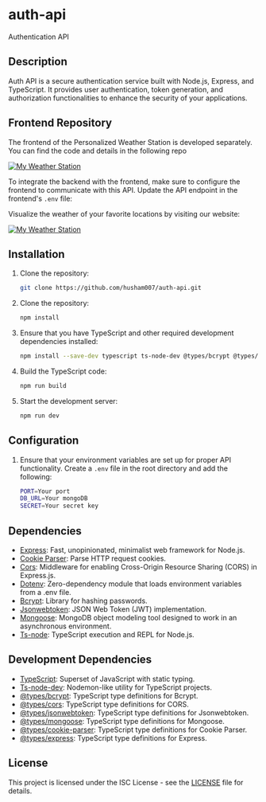 # auth-api
Authentication API

## Description

Auth API is a secure authentication service built with Node.js, Express, and TypeScript. It provides user authentication, token generation, and authorization functionalities to enhance the security of your applications.

## Frontend Repository

The frontend of the Personalized Weather Station is developed separately. You can find the code and details in the  following repo 

[![My Weather Station](https://img.shields.io/badge/Github-repo-000000?style=for-the-badge&logo=google-chrome&logoColor=white)](https://github.com/husham007/personalized-weather-station.git)

To integrate the backend with the frontend, make sure to configure the frontend to communicate with this API. Update the API endpoint in the frontend's `.env` file:

 Visualize the weather of your favorite locations by visiting our website:

[![My Weather Station](https://img.shields.io/badge/Personalized_Weather_Station-000000?style=for-the-badge&logo=google-chrome&logoColor=white)](https://personal-weather-station.netlify.app/)


## Installation

1. Clone the repository:

   ```bash
   git clone https://github.com/husham007/auth-api.git

2. Clone the repository:

   ```bash
   npm install

3. Ensure that you have TypeScript and other required development dependencies installed:

   ```bash
   npm install --save-dev typescript ts-node-dev @types/bcrypt @types/cors @types/jsonwebtoken @types/mongoose

4. Build the TypeScript code:

   ```bash
   npm run build

5. Start the development server:

   ```bash
   npm run dev
   
## Configuration

1. Ensure that your environment variables are set up for proper API functionality. Create a `.env` file in the root directory and add the following:

   ```bash
   PORT=Your port
   DB_URL=Your mongoDB
   SECRET=Your secret key

## Dependencies

- [Express](https://expressjs.com/): Fast, unopinionated, minimalist web framework for Node.js.
- [Cookie Parser](https://www.npmjs.com/package/cookie-parser): Parse HTTP request cookies.
- [Cors](https://github.com/expressjs/cors): Middleware for enabling Cross-Origin Resource Sharing (CORS) in Express.js.
- [Dotenv](https://www.npmjs.com/package/dotenv): Zero-dependency module that loads environment variables from a .env file.
- [Bcrypt](https://github.com/kelektiv/node.bcrypt.js/): Library for hashing passwords.
- [Jsonwebtoken](https://github.com/auth0/node-jsonwebtoken): JSON Web Token (JWT) implementation.
- [Mongoose](https://mongoosejs.com/): MongoDB object modeling tool designed to work in an asynchronous environment.
- [Ts-node](https://github.com/TypeStrong/ts-node): TypeScript execution and REPL for Node.js.

## Development Dependencies

- [TypeScript](https://www.typescriptlang.org/): Superset of JavaScript with static typing.
- [Ts-node-dev](https://github.com/wclr/ts-node-dev): Nodemon-like utility for TypeScript projects.
- [@types/bcrypt](https://www.npmjs.com/package/@types/bcrypt): TypeScript type definitions for Bcrypt.
- [@types/cors](https://www.npmjs.com/package/@types/cors): TypeScript type definitions for CORS.
- [@types/jsonwebtoken](https://www.npmjs.com/package/@types/jsonwebtoken): TypeScript type definitions for Jsonwebtoken.
- [@types/mongoose](https://www.npmjs.com/package/@types/mongoose): TypeScript type definitions for Mongoose.
- [@types/cookie-parser](https://www.npmjs.com/package/@types/cookie-parser): TypeScript type definitions for Cookie Parser.
- [@types/express](https://www.npmjs.com/package/@types/express): TypeScript type definitions for Express.

## License

This project is licensed under the ISC License - see the [LICENSE](LICENSE) file for details.
